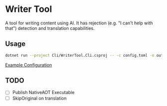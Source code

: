 # Writer Tool

A tool for writing content using AI. It has rejection (e.g. "I can't help with that") detection and translation capabilities.

## Usage

```bash
dotnet run --project Cli/WriterTool.Cli.csproj -- -c config.toml -o output.txt -ot translated.txt
```

[Example Configuration](example-config.toml)

## TODO

- [ ] Publish NativeAOT Executable
- [ ] SkipOriginal on translation
